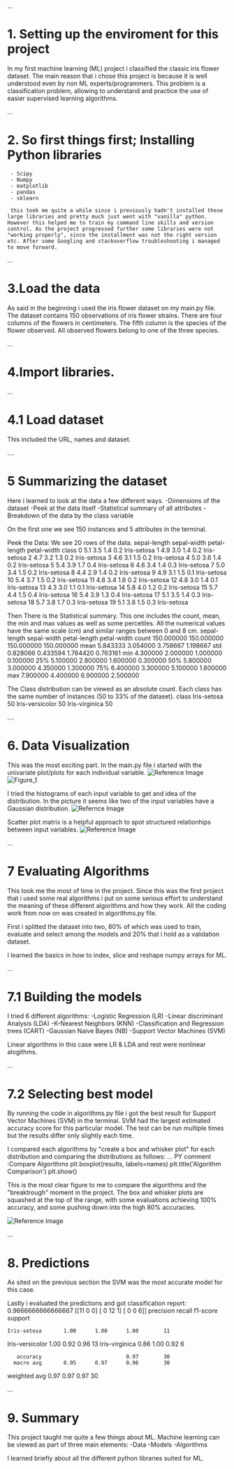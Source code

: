 ...
# 1. Setting up the enviroment for this project

In my first machine learning (ML) project i classified the classic iris flower dataset.
The main reason that i chose this project is because it is well understood even by non ML experts/programmers. 
This problem is a classification problem, allowing to understand and practice the use of easier supervised learning algorithms. 

...
# 2. So first things first; Installing Python libraries
     - Scipy
     - Numpy
     - matplotlib
     - pandas
     - sklearn

     this took me quite a while since i previously hadn't installed these large libraries and pretty much just went with "vanilla" python. However this helped me to train my command line skills and version control. As the project progressed further some libraries were not "working properly", since the installment was not the right version etc. After some Googling and stackoverflow troubleshooting i managed to move forward. 

...
# 3.Load the data

As said in the beginning i used the iris flower dataset on my main.py file. 
The dataset contains 150 observations of iris flower strains. There are four columns of the flowers in centimeters. The fifth column is the species of the flower observed. All observed flowers belong to one of the three species.

...
# 4.Import libraries.
...
# 4.1 Load dataset

This included the URL, names and dataset.

....
# 5 Summarizing the dataset

Here i learned to look at the data a few different ways.
 -Dimensions of the dataset
 -Peek at the data itself
 -Statistical summary of all attributes
 -Breakdown of the data by the class variable


 On the first one we see 150 instances and 5 attributes in the terminal.

 Peek the Data: We see 20 rows of the data.
     sepal-length  sepal-width  petal-length  petal-width        class
0            5.1          3.5           1.4          0.2  Iris-setosa
1            4.9          3.0           1.4          0.2  Iris-setosa
2            4.7          3.2           1.3          0.2  Iris-setosa
3            4.6          3.1           1.5          0.2  Iris-setosa
4            5.0          3.6           1.4          0.2  Iris-setosa
5            5.4          3.9           1.7          0.4  Iris-setosa
6            4.6          3.4           1.4          0.3  Iris-setosa
7            5.0          3.4           1.5          0.2  Iris-setosa
8            4.4          2.9           1.4          0.2  Iris-setosa
9            4.9          3.1           1.5          0.1  Iris-setosa
10           5.4          3.7           1.5          0.2  Iris-setosa
11           4.8          3.4           1.6          0.2  Iris-setosa
12           4.8          3.0           1.4          0.1  Iris-setosa
13           4.3          3.0           1.1          0.1  Iris-setosa
14           5.8          4.0           1.2          0.2  Iris-setosa
15           5.7          4.4           1.5          0.4  Iris-setosa
16           5.4          3.9           1.3          0.4  Iris-setosa
17           5.1          3.5           1.4          0.3  Iris-setosa
18           5.7          3.8           1.7          0.3  Iris-setosa
19           5.1          3.8           1.5          0.3  Iris-setosa


Then There is the Statistical summary. This one includes the count, mean, the min and max values as well as some percetiles. All the numerical values have the same scale (cm) and similar ranges between 0 and 8 cm. 
        sepal-length  sepal-width  petal-length  petal-width
count    150.000000   150.000000    150.000000   150.000000
mean       5.843333     3.054000      3.758667     1.198667
std        0.828066     0.433594      1.764420     0.763161
min        4.300000     2.000000      1.000000     0.100000
25%        5.100000     2.800000      1.600000     0.300000
50%        5.800000     3.000000      4.350000     1.300000
75%        6.400000     3.300000      5.100000     1.800000
max        7.900000     4.400000      6.900000     2.500000

The Class distribution can be viewed as an absolute count. Each class has the same number of instances (50 to 33% of the dataset).
class
Iris-setosa        50
Iris-versicolor    50
Iris-virginica     50

....
# 6. Data Visualization

This was the most exciting part. In the main.py file i started with the univariate plot/plots for each individual variable. 
![Reference Image](/my_venv/images/Figure_1.png)![Figure_1](https://github.com/ArtoAvraham/ML-project/assets/143316684/fb70cb5b-6015-4af9-bcaa-a18f7894089b)


I tried the histograms of each input variable to get and idea of the distribution.
In the picture it seems like two of the input variables have a Gaussian distribution.
![Refernce Image](/my_venv/images/Figure_2.png)

Scatter plot matrix is a helpful approach to spot structured relationhips between input variables.
![Reference Image](/my_venv/images/Figure_3.png)


...
# 7 Evaluating Algorithms 

 This took me the most of time in the project. Since this was the first project that i used some real algorithms i put on some serious effort to understand the meaning of these different algorithms and how they work. All the coding work from now on was created in algorithms.py file. 

 First i splitted the dataset into two, 80% of which was used to train, evaluate and select among the models and 20% that i hold as a validation dataset. 

 I learned the basics in how to index, slice and reshape numpy arrays for ML.

...
 # 7.1 Building the models

I tried 6 different algorithms:
 -Logistic Regression (LR)
 -Linear discriminant Analysis (LDA)
 -K-Nearest Neighbors (KNN)
 -Classification and Regression trees (CART)
 -Gaussian Naive Bayes (NB)
 -Support Vector Machines (SVM)

 Linear algorithms in this case were LR & LDA and rest were nonlinear alogithms.

 ...
 # 7.2 Selecting best model

 By running the code in algorithms.py file i got the best result for Support Vector Machines (SVM) in the terminal. SVM had the largest estimated accuracy score for this particular model. The test can be run multiple times but the results differ only slightly each time. 

 I compared each algorithms by "create a box and whisker plot" for each distribution and comparing the distributions as follows: 
 ...
 PY comment :Compare Algorithms
plt.boxplot(results, labels=names)
plt.title('Algorithm Comparison')
plt.show()

This is the most clear figure to me to compare the algorithms and the "breaktrough" moment in the project. The box and whisker plots are squashed at the top of the range, with some evaluations achieving 100% accuracy, and some pushing down into the high 80% accuracies.

![Reference Image](/my_venv/images/Figure_4.png)

...
# 8. Predictions

 As sited on the previous section the SVM was the most accurate model for this case. 

 Lastly i evaluated the predictions and got classification report:
 0.9666666666666667
[[11  0  0]
 [ 0 12  1]
 [ 0  0  6]]
                 precision    recall  f1-score   support

    Iris-setosa       1.00      1.00      1.00        11
Iris-versicolor       1.00      0.92      0.96        13
 Iris-virginica       0.86      1.00      0.92         6

       accuracy                           0.97        30
      macro avg       0.95      0.97      0.96        30
   weighted avg       0.97      0.97      0.97        30

...
# 9. Summary

This project taught me quite a few things about ML.
Machine learning can be viewed as part of three main elements:
 -Data
 -Models
 -Algorithms

I learned briefly about all the different python libraries suited for ML.

